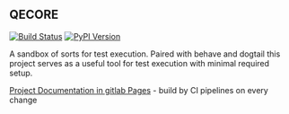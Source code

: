 ## QECORE

[![Build Status](https://img.shields.io/gitlab/pipeline/dogtail/qecore)](https://gitlab.com/dogtail/qecore/-/pipelines) [![PyPI Version](https://img.shields.io/pypi/v/qecore)](https://pypi.org/project/qecore/)

A sandbox of sorts for test execution. Paired with behave and dogtail this project serves as a useful tool for test execution with minimal required setup.

[Project Documentation in gitlab Pages](https://dogtail.gitlab.io/qecore/index.html) - build by CI pipelines on every change

